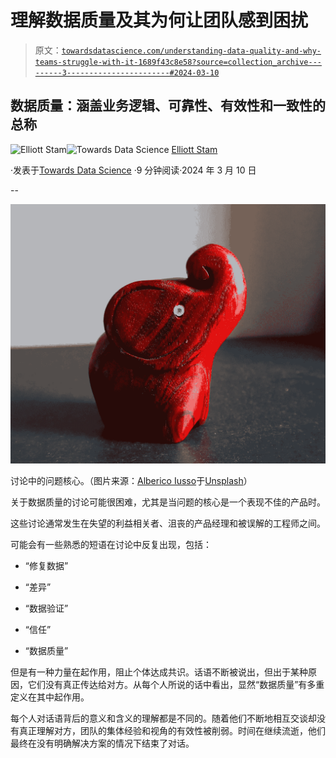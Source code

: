 # 理解数据质量及其为何让团队感到困扰

> 原文：[`towardsdatascience.com/understanding-data-quality-and-why-teams-struggle-with-it-1689f43c8e58?source=collection_archive---------3-----------------------#2024-03-10`](https://towardsdatascience.com/understanding-data-quality-and-why-teams-struggle-with-it-1689f43c8e58?source=collection_archive---------3-----------------------#2024-03-10)

## 数据质量：涵盖业务逻辑、可靠性、有效性和一致性的总称

[](https://medium.com/@elliottstam?source=post_page---byline--1689f43c8e58--------------------------------)![Elliott Stam](https://medium.com/@elliottstam?source=post_page---byline--1689f43c8e58--------------------------------)[](https://towardsdatascience.com/?source=post_page---byline--1689f43c8e58--------------------------------)![Towards Data Science](https://towardsdatascience.com/?source=post_page---byline--1689f43c8e58--------------------------------) [Elliott Stam](https://medium.com/@elliottstam?source=post_page---byline--1689f43c8e58--------------------------------)

·发表于[Towards Data Science](https://towardsdatascience.com/?source=post_page---byline--1689f43c8e58--------------------------------) ·9 分钟阅读·2024 年 3 月 10 日

--

![](img/b5c00dd5c29216d16b40ac32ba63f872.png)

讨论中的问题核心。（图片来源：[Alberico Iusso](https://unsplash.com/@albe80?utm_source=medium&utm_medium=referral)于[Unsplash](https://unsplash.com/?utm_source=medium&utm_medium=referral)）

关于数据质量的讨论可能很困难，尤其是当问题的核心是一个表现不佳的产品时。

这些讨论通常发生在失望的利益相关者、沮丧的产品经理和被误解的工程师之间。

可能会有一些熟悉的短语在讨论中反复出现，包括：

+   “修复数据”

+   “差异”

+   “数据验证”

+   “信任”

+   “数据质量”

但是有一种力量在起作用，阻止个体达成共识。话语不断被说出，但出于某种原因，它们没有真正传达给对方。从每个人所说的话中看出，显然“数据质量”有多重定义在其中起作用。

每个人对话语背后的意义和含义的理解都是不同的。随着他们不断地相互交谈却没有真正理解对方，团队的集体经验和视角的有效性被削弱。时间在继续流逝，他们最终在没有明确解决方案的情况下结束了对话。
